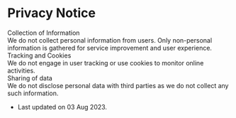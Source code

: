 # Privacy Notice

<div class="bubble">Collection of Information</div>
We do not collect personal information from users. Only non-personal information is gathered
for service improvement and user experience.

<div class="bubble">Tracking and Cookies</div>
We do not engage in user tracking or use cookies to monitor online activities.

<div class="bubble">Sharing of data</div>
We do not disclose personal data with third parties as we do not collect any such
information.

* Last updated on 03 Aug 2023.
